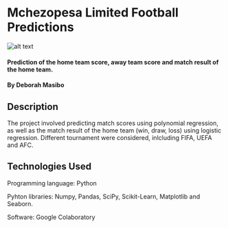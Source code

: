 # Mchezopesa Limited Football Predictions

![alt text](http://i2.wp.com/itabaza.org/wp-content/uploads/2018/06/Fifa.jpg?fit=860%2C484&ssl=1)

#### Prediction of the home team score, away team score and match result of the home team. 
#### By Deborah Masibo
## Description
The project involved predicting match scores using polynomial regression, as well as the match result of the home team (win, draw, loss) using logistic regression. Different tournament were considered, inlcluding FIFA, UEFA and AFC.
## Technologies Used
Programming language: Python  

Pyhton libraries: Numpy, Pandas, SciPy, Scikit-Learn, Matplotlib and Seaborn. 

Software: Google Colaboratory
